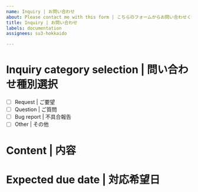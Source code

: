 ```yaml
---
name: Inquiry | お問い合わせ
about: Please contact me with this form | こちらのフォームからお問い合わせください
title: Inquiry | お問い合わせ
labels: documentation
assignees: su3-hokkaido

---
```


<!-- Please write this form with the markdown style. If you are not familiar with it, please find out what is the markdown style by using any search engines -->
<!-- この問い合わせフォームはマークダウンで記載します。マークダウン記法についてはインターネット等でお調べください -->

# Inquiry category selection | 問い合わせ種別選択

<!-- Please choose one or more options | 以下から1つまたは複数選択してください -->

- [ ] Request | ご要望
- [ ] Question | ご質問
- [ ] Bug report | 不具合報告
- [ ] Other | その他

# Content | 内容

<!-- Please describe what you want to ask me | お問い合わせ内容を記載ください -->

# Expected due date | 対応希望日

<!-- Please write the date with the style `yyyy/mm/dd` -->
